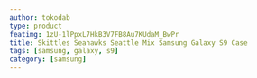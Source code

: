 ```yaml
---
author: tokodab
type: product
featimg: 1zU-1lPpxL7HkB3V7FB8Au7KUdaM_BwPr
title: Skittles Seahawks Seattle Mix Samsung Galaxy S9 Case
tags: [samsung, galaxy, s9]
category: [samsung]
---
```

